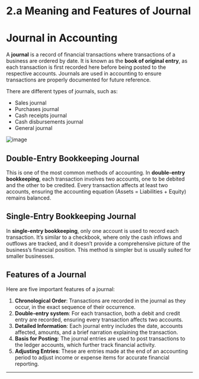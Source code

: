 # 2.a Meaning and Features of Journal

# Journal in Accounting

A **journal** is a record of financial transactions where transactions of a business are ordered by date. It is known as the **book of original entry**, as each transaction is first recorded here before being posted to the respective accounts. Journals are used in accounting to ensure transactions are properly documented for future reference.

There are different types of journals, such as:
- Sales journal
- Purchases journal
- Cash receipts journal
- Cash disbursements journal
- General journal

![image](https://github.com/user-attachments/assets/90ad1eb1-5cf9-48cc-8090-1267690aea6f)


## Double-Entry Bookkeeping Journal

This is one of the most common methods of accounting. In **double-entry bookkeeping**, each transaction involves two accounts, one to be debited and the other to be credited. Every transaction affects at least two accounts, ensuring the accounting equation (Assets = Liabilities + Equity) remains balanced.

## Single-Entry Bookkeeping Journal

In **single-entry bookkeeping**, only one account is used to record each transaction. It’s similar to a checkbook, where only the cash inflows and outflows are tracked, and it doesn’t provide a comprehensive picture of the business’s financial position. This method is simpler but is usually suited for smaller businesses.

## Features of a Journal

Here are five important features of a journal:

1. **Chronological Order**: Transactions are recorded in the journal as they occur, in the exact sequence of their occurrence.
2. **Double-entry system**: For each transaction, both a debit and credit entry are recorded, ensuring every transaction affects two accounts.
3. **Detailed Information**: Each journal entry includes the date, accounts affected, amounts, and a brief narration explaining the transaction.
4. **Basis for Posting**: The journal entries are used to post transactions to the ledger accounts, which further track financial activity.
5. **Adjusting Entries**: These are entries made at the end of an accounting period to adjust income or expense items for accurate financial reporting.
---
